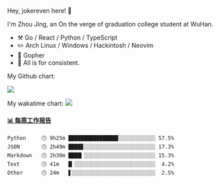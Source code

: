 Hey, jokereven here! 👋

I'm Zhou Jing, an On the verge of graduation college student at WuHan.

-   :hammer_and_pick: Go / React / Python / TypeScript
-   :pencil2: Arch Linux / Windows / Hackintosh / Neovim
-   :seedling: Gopher
-   :thought_balloon: All is for consistent.

My Github chart:

![](https://ghchart.rshah.org/JonnieWayy)

My wakatime chart:
![](https://wakatime.com/share/@jokereven/1679dc82-4bf9-4b63-9203-390d608503de.png)

<!-- waka-box start -->
#### <a href="https://gist.github.com/9f8118785e2d128d746db5f61b0e0a2a" target="_blank">📊 每周工作报告</a>
```text
Python     🕓 9h25m ████████████████░░░░░░░░░░░░ 57.5%
JSON       🕓 2h49m ████▊░░░░░░░░░░░░░░░░░░░░░░░ 17.3%
Markdown   🕓 2h30m ████▎░░░░░░░░░░░░░░░░░░░░░░░ 15.3%
Text       🕓 41m   █▏░░░░░░░░░░░░░░░░░░░░░░░░░░  4.2%
Other      🕓 24m   ▋░░░░░░░░░░░░░░░░░░░░░░░░░░░  2.5%
```
<!-- Powered by https://github.com/journey-ad/waka-box-go . -->
<!-- waka-box end -->
